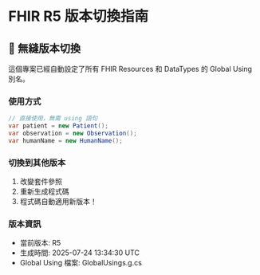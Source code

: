 # FHIR R5 版本切換指南

## 🎯 無縫版本切換

這個專案已經自動設定了所有 FHIR Resources 和 DataTypes 的 Global Using 別名。

### 使用方式
```csharp
// 直接使用，無需 using 語句
var patient = new Patient();
var observation = new Observation();
var humanName = new HumanName();
```

### 切換到其他版本
1. 改變套件參照
2. 重新生成程式碼
3. 程式碼自動適用新版本！

### 版本資訊
- 當前版本: R5
- 生成時間: 2025-07-24 13:34:30 UTC
- Global Using 檔案: GlobalUsings.g.cs
